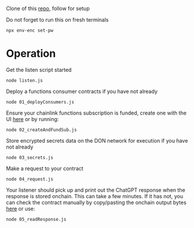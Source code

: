 Clone of this [repo](https://github.com/smartcontractkit/functions-deepdive-constellation2023), follow for setup

Do not forget to run this on fresh terminals
```
npx env-enc set-pw
```

# Operation
Get the listen script started
```
node listen.js
```
Deploy a functions consumer contracts if you have not already
```
node 01_deployConsumers.js
```
Ensure your chainlink functions subscription is funded, create one with the UI [here](https://functions.chain.link/mumbai) or by running:
```
node 02_createAndFundSub.js
```
Store encrypted secrets data on the DON network for execution if you have not already
```
node 03_secrets.js
```
Make a request to your contract
```
node 04_request.js
```
Your listener should pick up and print out the ChatGPT response when the response is stored onchain. This can take a few minutes. If it has not, you can check the contract manually by copy/pasting the onchain output bytes [here](https://codebeautify.org/hex-string-converter) or use:
```
node 05_readResponse.js
```
